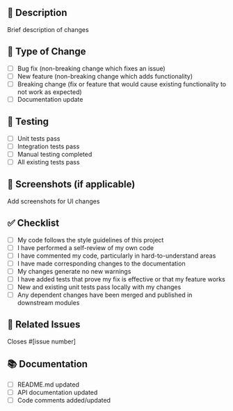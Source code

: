 ## 📝 Description
Brief description of changes

## 🔧 Type of Change
- [ ] Bug fix (non-breaking change which fixes an issue)
- [ ] New feature (non-breaking change which adds functionality)
- [ ] Breaking change (fix or feature that would cause existing functionality to not work as expected)
- [ ] Documentation update

## 🧪 Testing
- [ ] Unit tests pass
- [ ] Integration tests pass
- [ ] Manual testing completed
- [ ] All existing tests pass

## 📸 Screenshots (if applicable)
Add screenshots for UI changes

## ✅ Checklist
- [ ] My code follows the style guidelines of this project
- [ ] I have performed a self-review of my own code
- [ ] I have commented my code, particularly in hard-to-understand areas
- [ ] I have made corresponding changes to the documentation
- [ ] My changes generate no new warnings
- [ ] I have added tests that prove my fix is effective or that my feature works
- [ ] New and existing unit tests pass locally with my changes
- [ ] Any dependent changes have been merged and published in downstream modules

## 🔗 Related Issues
Closes #[issue number]

## 📚 Documentation
- [ ] README.md updated
- [ ] API documentation updated
- [ ] Code comments added/updated
